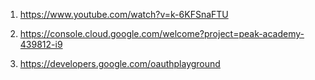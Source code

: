 1. https://www.youtube.com/watch?v=k-6KFSnaFTU

2. https://console.cloud.google.com/welcome?project=peak-academy-439812-i9

3. https://developers.google.com/oauthplayground